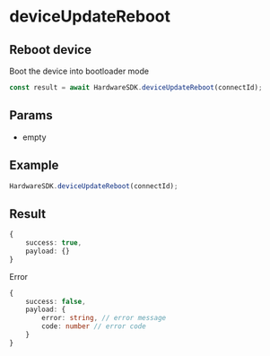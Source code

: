 # deviceUpdateReboot

## Reboot device

Boot the device into bootloader mode

```typescript
const result = await HardwareSDK.deviceUpdateReboot(connectId);
```

## Params

* empty

## Example

```typescript
HardwareSDK.deviceUpdateReboot(connectId);
```

## Result

```typescript
{
    success: true,
    payload: {}
}
```

Error

```typescript
{
    success: false,
    payload: {
        error: string, // error message
        code: number // error code
    }
}
```
